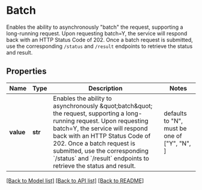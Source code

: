 # Batch

Enables the ability to asynchronously \"batch\" the request, supporting a long-running request. Upon requesting batch=Y, the service will respond back with an HTTP Status Code of 202. Once a batch request is submitted, use the corresponding `/status` and `/result` endpoints to retrieve the status and result.

## Properties
Name | Type | Description | Notes
------------ | ------------- | ------------- | -------------
**value** | **str** | Enables the ability to asynchronously \&quot;batch\&quot; the request, supporting a long-running request. Upon requesting batch&#x3D;Y, the service will respond back with an HTTP Status Code of 202. Once a batch request is submitted, use the corresponding &#x60;/status&#x60; and &#x60;/result&#x60; endpoints to retrieve the status and result. | defaults to "N",  must be one of ["Y", "N", ]

[[Back to Model list]](../README.md#documentation-for-models) [[Back to API list]](../README.md#documentation-for-api-endpoints) [[Back to README]](../README.md)


